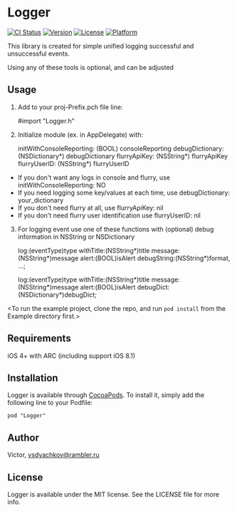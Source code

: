 # Logger

[![CI Status](http://img.shields.io/travis/Victor/Logger.svg?style=flat)](https://travis-ci.org/Victor/Logger)
[![Version](https://img.shields.io/cocoapods/v/Logger.svg?style=flat)](http://cocoadocs.org/docsets/Logger)
[![License](https://img.shields.io/cocoapods/l/Logger.svg?style=flat)](http://cocoadocs.org/docsets/Logger)
[![Platform](https://img.shields.io/cocoapods/p/Logger.svg?style=flat)](http://cocoadocs.org/docsets/Logger)

This library is created for simple unified logging successful and unsuccessful events.

Using any of these tools is optional, and can be adjusted

## Usage

1) Add to your proj-Prefix.pch file line:

      #import "Logger.h"

2) Initialize module (ex. in AppDelegate) with:

    initWithConsoleReporting: (BOOL) consoleReporting
             debugDictionary: (NSDictionary*) debugDictionary
                flurryApiKey: (NSString*) flurryApiKey
                flurryUserID: (NSString*) flurryUserID

+ If you don't want any logs in console and flurry, use initWithConsoleReporting: NO
+ If you need logging some key/values at each time, use debugDictionary: your_dictionary
+ If you don't need flurry at all, use flurryApiKey: nil
+ If you don't need flurry user identification use flurryUserID: nil

3) For logging event use one of these functions with (optional) debug information in NSString or NSDictionary

      log:(eventType)type 
      withTitle:(NSString*)title 
      message:(NSString*)message 
      alert:(BOOL)isAlert 
      debugString:(NSString*)format, ...;
      
      log:(eventType)type 
      withTitle:(NSString*)title 
      message:(NSString*)message 
      alert:(BOOL)isAlert 
      debugDict:(NSDictionary*)debugDict;

<To run the example project, clone the repo, and run `pod install` from the Example directory first.>

## Requirements

iOS 4+ with ARC (including support iOS 8.1)

## Installation

Logger is available through [CocoaPods](http://cocoapods.org). To install
it, simply add the following line to your Podfile:

    pod "Logger"

## Author

Victor, vsdyachkov@rambler.ru

## License

Logger is available under the MIT license. See the LICENSE file for more info.
